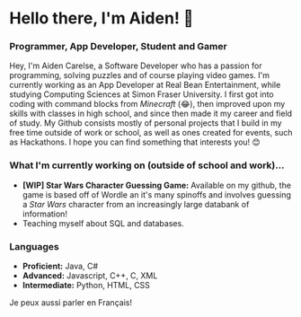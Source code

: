 # Hello there, I'm Aiden! 👋
### Programmer, App Developer, Student and Gamer

Hey, I'm Aiden Carelse, a Software Developer who has a passion for programming, solving puzzles and of course playing video games. I'm currently working as an App Developer at Real Bean Entertainment, while studying Computing Sciences at Simon Fraser University. I first got into coding with command blocks from *Minecraft* (😂), then improved upon my skills with classes in high school, and since then made it my career and field of study. My Github consists mostly of personal projects that I build in my free time outside of work or school, as well as ones created for events, such as Hackathons. I hope you can find something that interests you! 😊

### What I'm currently working on (outside of school and work)...
- **[WIP] Star Wars Character Guessing Game:** Available on my github, the game is based off of Wordle an it's many spinoffs and involves guessing a *Star Wars* character from an increasingly large databank of information!
- Teaching myself about SQL and databases.

### Languages
- **Proficient:** Java, C#
- **Advanced:** Javascript, C++, C, XML
- **Intermediate:** Python, HTML, CSS

Je peux aussi parler en Français!
<!--
**AidenCarelse/AidenCarelse** is a ✨ _special_ ✨ repository because its `README.md` (this file) appears on your GitHub profile.

Here are some ideas to get you started:

- 🔭 I’m currently working on ...
- 🌱 I’m currently learning ...
- 👯 I’m looking to collaborate on ...
- 🤔 I’m looking for help with ...
- 💬 Ask me about ...
- 📫 How to reach me: ...
- 😄 Pronouns: ...
- ⚡ Fun fact: ...
-->
